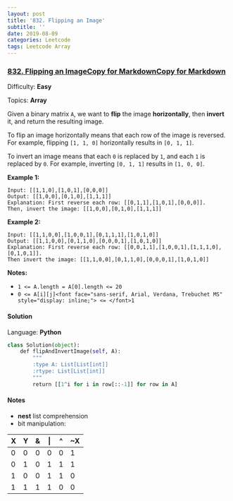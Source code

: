 ```yaml
---
layout: post
title: '832. Flipping an Image'
subtitle: ''
date: 2019-08-09
categories: Leetcode
tags: Leetcode Array
---
```


### [832\. Flipping an ImageCopy for MarkdownCopy for Markdown](https://leetcode.com/problems/flipping-an-image/)

Difficulty: **Easy**

Topics: **Array**


Given a binary matrix `A`, we want to **flip** the image **horizontally**, then **invert** it, and return the resulting image.

To flip an image horizontally means that each row of the image is reversed.  For example, flipping `[1, 1, 0]` horizontally results in `[0, 1, 1]`.

To invert an image means that each `0` is replaced by `1`, and each `1` is replaced by `0`. For example, inverting `[0, 1, 1]` results in `[1, 0, 0]`.

**Example 1:**

```
Input: [[1,1,0],[1,0,1],[0,0,0]]
Output: [[1,0,0],[0,1,0],[1,1,1]]
Explanation: First reverse each row: [[0,1,1],[1,0,1],[0,0,0]].
Then, invert the image: [[1,0,0],[0,1,0],[1,1,1]]
```

**Example 2:**

```
Input: [[1,1,0,0],[1,0,0,1],[0,1,1,1],[1,0,1,0]]
Output: [[1,1,0,0],[0,1,1,0],[0,0,0,1],[1,0,1,0]]
Explanation: First reverse each row: [[0,0,1,1],[1,0,0,1],[1,1,1,0],[0,1,0,1]].
Then invert the image: [[1,1,0,0],[0,1,1,0],[0,0,0,1],[1,0,1,0]]
```

**Notes:**

*   `1 <= A.length = A[0].length <= 20`
*   `0 <= A[i][j]<font face="sans-serif, Arial, Verdana, Trebuchet MS" style="display: inline;"> <= </font>1`


#### Solution

Language: **Python**

```python
class Solution(object):
    def flipAndInvertImage(self, A):
        """
        :type A: List[List[int]]
        :rtype: List[List[int]]
        """
        return [[1^i for i in row[::-1]] for row in A]
```

#### Notes
- **nest** list comprehension
- bit manipulation:
  
| X | Y | & | \| | ^ | ~X  |
|---|---|---|---|---|-----|
| 0 | 0 | 0 | 0 | 0 |  1  |
| 0 | 1 | 0 | 1 | 1 |  1  |
| 1 | 0 | 0 | 1 | 1 |  0  |
| 1 | 1 | 1 | 1 | 0 |  0  |


